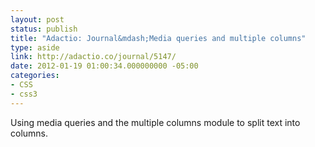 ```yaml
---
layout: post
status: publish
title: "Adactio: Journal&mdash;Media queries and multiple columns"
type: aside
link: http://adactio.co/journal/5147/
date: 2012-01-19 01:00:34.000000000 -05:00
categories:
- CSS
- css3
---
```

Using media queries and the multiple columns module to split text into columns.
